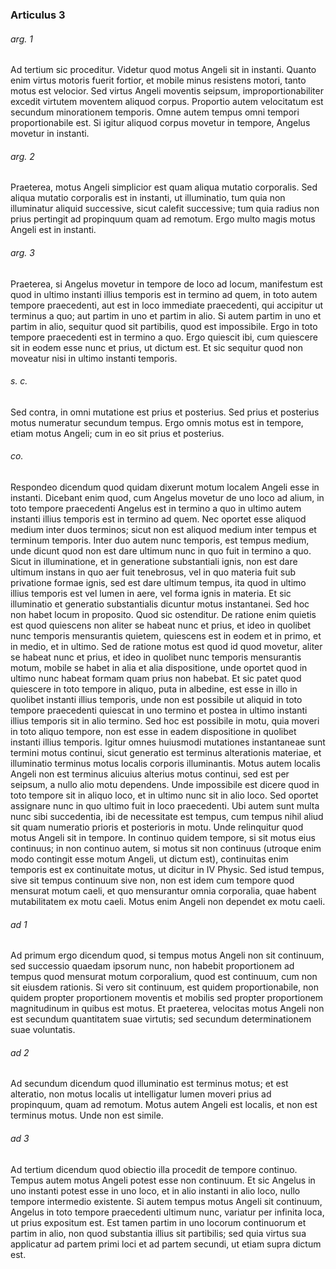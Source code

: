 ### Articulus 3

###### arg. 1
Ad tertium sic proceditur. Videtur quod motus Angeli sit in instanti. Quanto enim virtus motoris fuerit fortior, et mobile minus resistens motori, tanto motus est velocior. Sed virtus Angeli moventis seipsum, improportionabiliter excedit virtutem moventem aliquod corpus. Proportio autem velocitatum est secundum minorationem temporis. Omne autem tempus omni tempori proportionabile est. Si igitur aliquod corpus movetur in tempore, Angelus movetur in instanti.

###### arg. 2
Praeterea, motus Angeli simplicior est quam aliqua mutatio corporalis. Sed aliqua mutatio corporalis est in instanti, ut illuminatio, tum quia non illuminatur aliquid successive, sicut calefit successive; tum quia radius non prius pertingit ad propinquum quam ad remotum. Ergo multo magis motus Angeli est in instanti.

###### arg. 3
Praeterea, si Angelus movetur in tempore de loco ad locum, manifestum est quod in ultimo instanti illius temporis est in termino ad quem, in toto autem tempore praecedenti, aut est in loco immediate praecedenti, qui accipitur ut terminus a quo; aut partim in uno et partim in alio. Si autem partim in uno et partim in alio, sequitur quod sit partibilis, quod est impossibile. Ergo in toto tempore praecedenti est in termino a quo. Ergo quiescit ibi, cum quiescere sit in eodem esse nunc et prius, ut dictum est. Et sic sequitur quod non moveatur nisi in ultimo instanti temporis.

###### s. c.
Sed contra, in omni mutatione est prius et posterius. Sed prius et posterius motus numeratur secundum tempus. Ergo omnis motus est in tempore, etiam motus Angeli; cum in eo sit prius et posterius.

###### co.
Respondeo dicendum quod quidam dixerunt motum localem Angeli esse in instanti. Dicebant enim quod, cum Angelus movetur de uno loco ad alium, in toto tempore praecedenti Angelus est in termino a quo in ultimo autem instanti illius temporis est in termino ad quem. Nec oportet esse aliquod medium inter duos terminos; sicut non est aliquod medium inter tempus et terminum temporis. Inter duo autem nunc temporis, est tempus medium, unde dicunt quod non est dare ultimum nunc in quo fuit in termino a quo. Sicut in illuminatione, et in generatione substantiali ignis, non est dare ultimum instans in quo aer fuit tenebrosus, vel in quo materia fuit sub privatione formae ignis, sed est dare ultimum tempus, ita quod in ultimo illius temporis est vel lumen in aere, vel forma ignis in materia. Et sic illuminatio et generatio substantialis dicuntur motus instantanei. Sed hoc non habet locum in proposito. Quod sic ostenditur. De ratione enim quietis est quod quiescens non aliter se habeat nunc et prius, et ideo in quolibet nunc temporis mensurantis quietem, quiescens est in eodem et in primo, et in medio, et in ultimo. Sed de ratione motus est quod id quod movetur, aliter se habeat nunc et prius, et ideo in quolibet nunc temporis mensurantis motum, mobile se habet in alia et alia dispositione, unde oportet quod in ultimo nunc habeat formam quam prius non habebat. Et sic patet quod quiescere in toto tempore in aliquo, puta in albedine, est esse in illo in quolibet instanti illius temporis, unde non est possibile ut aliquid in toto tempore praecedenti quiescat in uno termino et postea in ultimo instanti illius temporis sit in alio termino. Sed hoc est possibile in motu, quia moveri in toto aliquo tempore, non est esse in eadem dispositione in quolibet instanti illius temporis. Igitur omnes huiusmodi mutationes instantaneae sunt termini motus continui, sicut generatio est terminus alterationis materiae, et illuminatio terminus motus localis corporis illuminantis. Motus autem localis Angeli non est terminus alicuius alterius motus continui, sed est per seipsum, a nullo alio motu dependens. Unde impossibile est dicere quod in toto tempore sit in aliquo loco, et in ultimo nunc sit in alio loco. Sed oportet assignare nunc in quo ultimo fuit in loco praecedenti. Ubi autem sunt multa nunc sibi succedentia, ibi de necessitate est tempus, cum tempus nihil aliud sit quam numeratio prioris et posterioris in motu. Unde relinquitur quod motus Angeli sit in tempore. In continuo quidem tempore, si sit motus eius continuus; in non continuo autem, si motus sit non continuus (utroque enim modo contingit esse motum Angeli, ut dictum est), continuitas enim temporis est ex continuitate motus, ut dicitur in IV Physic. Sed istud tempus, sive sit tempus continuum sive non, non est idem cum tempore quod mensurat motum caeli, et quo mensurantur omnia corporalia, quae habent mutabilitatem ex motu caeli. Motus enim Angeli non dependet ex motu caeli.

###### ad 1
Ad primum ergo dicendum quod, si tempus motus Angeli non sit continuum, sed successio quaedam ipsorum nunc, non habebit proportionem ad tempus quod mensurat motum corporalium, quod est continuum, cum non sit eiusdem rationis. Si vero sit continuum, est quidem proportionabile, non quidem propter proportionem moventis et mobilis sed propter proportionem magnitudinum in quibus est motus. Et praeterea, velocitas motus Angeli non est secundum quantitatem suae virtutis; sed secundum determinationem suae voluntatis.

###### ad 2
Ad secundum dicendum quod illuminatio est terminus motus; et est alteratio, non motus localis ut intelligatur lumen moveri prius ad propinquum, quam ad remotum. Motus autem Angeli est localis, et non est terminus motus. Unde non est simile.

###### ad 3
Ad tertium dicendum quod obiectio illa procedit de tempore continuo. Tempus autem motus Angeli potest esse non continuum. Et sic Angelus in uno instanti potest esse in uno loco, et in alio instanti in alio loco, nullo tempore intermedio existente. Si autem tempus motus Angeli sit continuum, Angelus in toto tempore praecedenti ultimum nunc, variatur per infinita loca, ut prius expositum est. Est tamen partim in uno locorum continuorum et partim in alio, non quod substantia illius sit partibilis; sed quia virtus sua applicatur ad partem primi loci et ad partem secundi, ut etiam supra dictum est.


